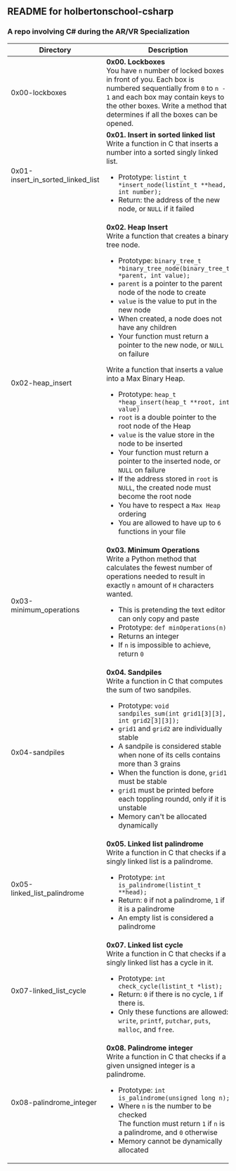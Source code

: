 ## README for holbertonschool-csharp ##
### A repo involving C# during the AR/VR Specialization ###

| Directory | Description |
| --------- | ----------- |
| 0x00-lockboxes | **0x00. Lockboxes**<br>You have `n` number of locked boxes in front of you. Each box is numbered sequentially from `0` to `n - 1` and each box may contain keys to the other boxes. Write a method that determines if all the boxes can be opened. |
| 0x01-insert_in_sorted_linked_list | **0x01. Insert in sorted linked list** <br> Write a function in C that inserts a number into a sorted singly linked list. <ul><li>Prototype: `listint_t *insert_node(listint_t **head, int number);`</li><li>Return: the address of the new node, or `NULL` if it failed</li></ul> |
| 0x02-heap_insert | **0x02. Heap Insert** <br> Write a function that creates a binary tree node. <ul><li>Prototype: `binary_tree_t *binary_tree_node(binary_tree_t *parent, int value);`</li><li>`parent` is a pointer to the parent node of the node to create</li><li>`value` is the value to put in the new node</li><li>When created, a node does not have any children</li><li>Your function must return a pointer to the new node, or `NULL` on failure</li></ul>Write a function that inserts a value into a Max Binary Heap.<ul><li>Prototype: `heap_t *heap_insert(heap_t **root, int value)`</li><li>`root` is a double pointer to the root node of the Heap</li><li>`value` is the value store in the node to be inserted</li><li>Your function must return a pointer to the inserted node, or `NULL` on failure</li><li>If the address stored in `root` is `NULL`, the created node must become the root node</li><li>You have to respect a `Max Heap` ordering</li><li>You are allowed to have up to `6` functions in your file</li></ul> |
| 0x03-minimum_operations | **0x03. Minimum Operations** <br> Write a Python method that calculates the fewest number of operations needed to result in exactly `n` amount of `H` characters wanted. <ul><li>This is pretending the text editor can only copy and paste</li><li>Prototype: `def minOperations(n)`</li><li>Returns an integer</li><li>If `n` is impossible to achieve, return `0`</li></ul> |
| 0x04-sandpiles | **0x04. Sandpiles** <br> Write a function in C that computes the sum of two sandpiles. <ul><li>Prototype: `void sandpiles_sum(int grid1[3][3], int grid2[3][3]);`</li><li>`grid1` and `grid2` are individually stable</li><li>A sandpile is considered stable when none of its cells contains more than 3 grains</li><li>When the function is done, `grid1` must be stable</li><li>`grid1` must be printed before each toppling roundd, only if it is unstable</li><li>Memory can't be allocated dynamically</li></ul>|
| 0x05-linked_list_palindrome | **0x05. Linked list palindrome** <br> Write a function in C that checks if a singly linked list is a palindrome. <ul><li>Prototype: `int is_palindrome(listint_t **head);`</li><li>Return: `0` if not a palindrome, `1` if it is a palindrome</li><li>An empty list is considered a palindrome</li></ul> |
| 0x07-linked_list_cycle | **0x07. Linked list cycle** <br> Write a function in C that checks if a singly linked list has a cycle in it. <ul><li>Prototype: `int check_cycle(listint_t *list);`</li><li>Return: `0` if there is no cycle, `1` if there is.</li><li>Only these functions are allowed: `write`, `printf`, `putchar`, `puts`, `malloc`, and `free`.</li></ul> |
| 0x08-palindrome_integer | **0x08. Palindrome integer** <br> Write a function in C that checks if a given unsigned integer is a palindrome. <ul><li>Prototype: `int is_palindrome(unsigned long n);`</li><li>Where `n` is the number to be checked</li></li>The function must return `1` if `n` is a palindrome, and `0` otherwise</li><li>Memory cannot be dynamically allocated</li></ul> |
